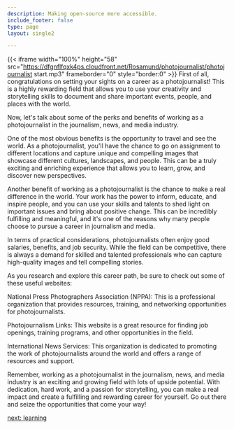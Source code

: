 ```yaml
---
description: Making open-source more accessible.
include_footer: false
type: page
layout: single2

---
```


{{< iframe width="100%" height="58" src="https://dfgnflfqxk4ps.cloudfront.net/Rosamund/photojournalist/photojournalist start.mp3" frameborder="0" style="border:0" >}}
First of all, congratulations on setting your sights on a career as a photojournalist! This is a highly rewarding field that allows you to use your creativity and storytelling skills to document and share important events, people, and places with the world.

Now, let's talk about some of the perks and benefits of working as a photojournalist in the journalism, news, and media industry.

One of the most obvious benefits is the opportunity to travel and see the world. As a photojournalist, you'll have the chance to go on assignment to different locations and capture unique and compelling images that showcase different cultures, landscapes, and people. This can be a truly exciting and enriching experience that allows you to learn, grow, and discover new perspectives.

Another benefit of working as a photojournalist is the chance to make a real difference in the world. Your work has the power to inform, educate, and inspire people, and you can use your skills and talents to shed light on important issues and bring about positive change. This can be incredibly fulfilling and meaningful, and it's one of the reasons why many people choose to pursue a career in journalism and media.

In terms of practical considerations, photojournalists often enjoy good salaries, benefits, and job security. While the field can be competitive, there is always a demand for skilled and talented professionals who can capture high-quality images and tell compelling stories.

As you research and explore this career path, be sure to check out some of these useful websites:

National Press Photographers Association (NPPA): This is a professional organization that provides resources, training, and networking opportunities for photojournalists.

Photojournalism Links: This website is a great resource for finding job openings, training programs, and other opportunities in the field.

International News Services: This organization is dedicated to promoting the work of photojournalists around the world and offers a range of resources and support.

Remember, working as a photojournalist in the journalism, news, and media industry is an exciting and growing field with lots of upside potential. With dedication, hard work, and a passion for storytelling, you can make a real impact and create a fulfilling and rewarding career for yourself. Go out there and seize the opportunities that come your way!


<a href="https://workdojos.com/photojournalist/learning">next: learning</a>
